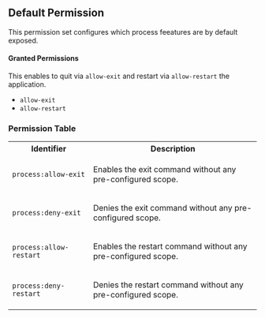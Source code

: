 ## Default Permission

This permission set configures which
process feeatures are by default exposed.

#### Granted Permissions

This enables to quit via `allow-exit` and restart via `allow-restart`
the application.


- `allow-exit`
- `allow-restart`

### Permission Table 

<table>
<tr>
<th>Identifier</th>
<th>Description</th>
</tr>


<tr>
<td>

`process:allow-exit`

</td>
<td>

Enables the exit command without any pre-configured scope.

</td>
</tr>

<tr>
<td>

`process:deny-exit`

</td>
<td>

Denies the exit command without any pre-configured scope.

</td>
</tr>

<tr>
<td>

`process:allow-restart`

</td>
<td>

Enables the restart command without any pre-configured scope.

</td>
</tr>

<tr>
<td>

`process:deny-restart`

</td>
<td>

Denies the restart command without any pre-configured scope.

</td>
</tr>
</table>
